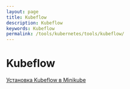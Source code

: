 ```yaml
---
layout: page
title: Kubeflow
description: Kubeflow
keywords: Kubeflow
permalink: /tools/kubernetes/tools/kubeflow/
---
```


# Kubeflow

[Установка Kubeflow в Minikube](/tools/kubernetes/tools/kubeflow/setup/)
